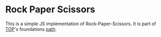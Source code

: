 # Rock Paper Scissors
This is a simple JS implementation of Rock-Paper-Scissors. It is part of [TOP](https://www.theodinproject.com/paths/foundations/courses/foundations/lessons/rock-paper-scissors)'s foundations [path](https://www.theodinproject.com/paths/foundations/courses/foundations).